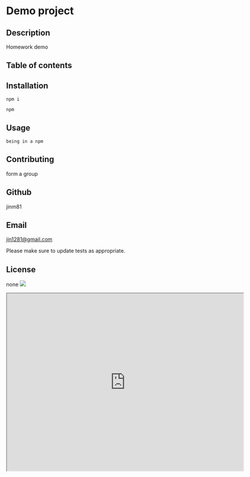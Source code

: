 # Demo project

## Description
Homework demo

## Table of contents

## Installation
```
npm i
```

```
npm
```

## Usage

```
being in a npm 
```

## Contributing
form a group
## Github
jinm81
## Email
jin1281@gmail.com

Please make sure to update tests as appropriate.

## License
none
<img src = "https://img.shields.io/static/v1?label=license&message=none&color=blue">



<iframe src="https://drive.google.com/file/d/1WLFcyqpMFYrtj0PDPGEl_uCeep1IZvjw/preview" width="640" height="480"></iframe>
